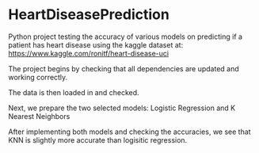 # HeartDiseasePrediction
Python project testing the accuracy of various models on predicting if a patient has heart disease using the kaggle dataset at: https://www.kaggle.com/ronitf/heart-disease-uci

The project begins by checking that all dependencies are updated and working correctly.

The data is then loaded in and checked.

Next, we prepare the two selected models: Logistic Regression and K Nearest Neighbors

After implementing both models and checking the accuracies, we see that KNN is slightly more accurate than logisitic regression.
